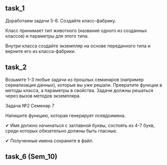 ## task_1

Доработаем задачи 5-6. Создайте класс-фабрику.

Класс принимает тип животного (название одного из созданных классов) и параметры для этого типа.

Внутри класса создайте экземпляр на основе переданного типа и верните его из класса-фабрики.

## task_2 
Возьмите 1-3 любые задачи из прошлых семинаров (например сериализация данных), которые вы уже решали.
Превратите функции в методы класса, а параметры в свойства.
Задачи должны решаться через вызов методов экземпляра.

Задача №2 Семенар 7

Напишите функцию, которая генерирует псевдоимена.

✔ Имя должно начинаться с заглавной буквы, состоять из 4-7 букв, среди которых обязательно должны быть гласные.

✔ Полученные имена сохраните в файл.


## task_6 (Sem_10)